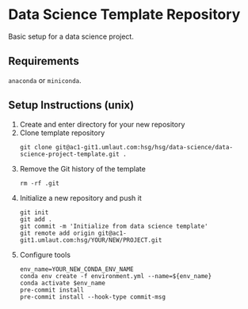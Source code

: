 # Data Science Template Repository

Basic setup for a data science project.


## Requirements

`anaconda` or `miniconda`.

## Setup Instructions (unix)

<ol>
<li>Create and enter directory for your new repository</li>
<li>Clone template repository</li>

```
git clone git@ac1-git1.umlaut.com:hsg/hsg/data-science/data-science-project-template.git .
```

<li>Remove the Git history of the template</li>

```
rm -rf .git
```

<li>Initialize a new repository and push it</li>

```
git init
git add .
git commit -m 'Initialize from data science template'
git remote add origin git@ac1-git1.umlaut.com:hsg/YOUR/NEW/PROJECT.git
```

<li>Configure tools</li>

```
env_name=YOUR_NEW_CONDA_ENV_NAME
conda env create -f environment.yml --name=${env_name}
conda activate $env_name
pre-commit install
pre-commit install --hook-type commit-msg
```
</ol>
